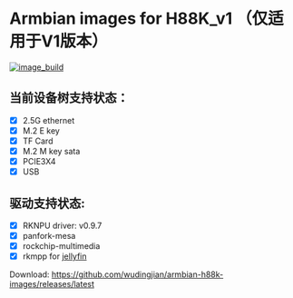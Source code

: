 # Armbian images for H88K_v1 （仅适用于V1版本）
[![image_build](https://github.com/amazingfate/armbian-h88k-images/workflows/Build/badge.svg)](https://github.com/amazingfate/armbian-h88k-images/actions/workflows/build.yml)

## 当前设备树支持状态：
 - [x] 2.5G ethernet
 - [x] M.2 E key
 - [x] TF Card
 - [x] M.2 M key sata
 - [x] PCIE3X4
 - [x] USB
 ## 驱动支持状态:
 - [x] RKNPU driver: v0.9.7
 - [x] panfork-mesa
 - [x] rockchip-multimedia
 - [x] rkmpp for [jellyfin](https://jellyfin.org/docs/general/administration/hardware-acceleration/rockchip/#speed-and-quality)

Download: https://github.com/wudingjian/armbian-h88k-images/releases/latest
